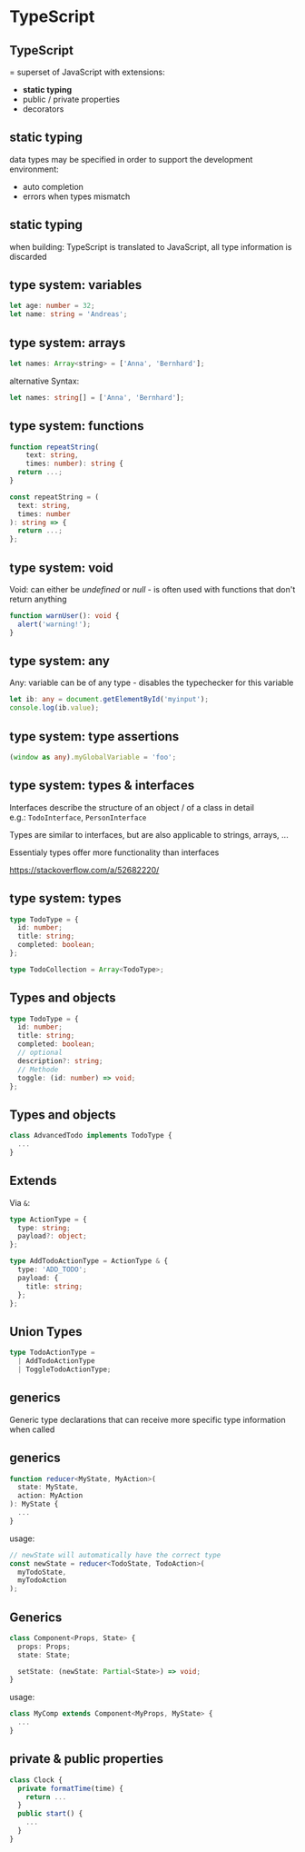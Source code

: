 # TypeScript

## TypeScript

= superset of JavaScript with extensions:

- **static typing**
- public / private properties
- decorators

## static typing

data types may be specified in order to support the development environment:

- auto completion
- errors when types mismatch

## static typing

when building: TypeScript is translated to JavaScript, all type information is discarded

## type system: variables

```ts
let age: number = 32;
let name: string = 'Andreas';
```

## type system: arrays

```js
let names: Array<string> = ['Anna', 'Bernhard'];
```

alternative Syntax:

```ts
let names: string[] = ['Anna', 'Bernhard'];
```

## type system: functions

```ts
function repeatString(
    text: string,
    times: number): string {
  return ...;
}
```

```ts
const repeatString = (
  text: string,
  times: number
): string => {
  return ...;
};
```

## type system: void

Void: can either be _undefined_ or _null_ - is often used with functions that don't return anything

```ts
function warnUser(): void {
  alert('warning!');
}
```

## type system: any

Any: variable can be of any type - disables the typechecker for this variable

```ts
let ib: any = document.getElementById('myinput');
console.log(ib.value);
```

## type system: type assertions

```ts
(window as any).myGlobalVariable = 'foo';
```

## type system: types & interfaces

Interfaces describe the structure of an object / of a class in detail  
e.g.: `TodoInterface`, `PersonInterface`

Types are similar to interfaces, but are also applicable to strings, arrays, ...

Essentialy types offer more functionality than interfaces

https://stackoverflow.com/a/52682220/

## type system: types

```ts
type TodoType = {
  id: number;
  title: string;
  completed: boolean;
};

type TodoCollection = Array<TodoType>;
```

## Types and objects

```ts
type TodoType = {
  id: number;
  title: string;
  completed: boolean;
  // optional
  description?: string;
  // Methode
  toggle: (id: number) => void;
};
```

## Types and objects

```ts
class AdvancedTodo implements TodoType {
  ...
}
```

## Extends

Via `&`:

```ts
type ActionType = {
  type: string;
  payload?: object;
};

type AddTodoActionType = ActionType & {
  type: 'ADD_TODO';
  payload: {
    title: string;
  };
};
```

## Union Types

```ts
type TodoActionType =
  | AddTodoActionType
  | ToggleTodoActionType;
```

## generics

Generic type declarations that can receive more specific type information when called

## generics

```ts
function reducer<MyState, MyAction>(
  state: MyState,
  action: MyAction
): MyState {
  ...
}
```

usage:

```ts
// newState will automatically have the correct type
const newState = reducer<TodoState, TodoAction>(
  myTodoState,
  myTodoAction
);
```

## Generics

```ts
class Component<Props, State> {
  props: Props;
  state: State;

  setState: (newState: Partial<State>) => void;
}
```

usage:

```ts
class MyComp extends Component<MyProps, MyState> {
  ...
}
```

## private & public properties

```ts
class Clock {
  private formatTime(time) {
    return ...
  }
  public start() {
    ...
  }
}
```
